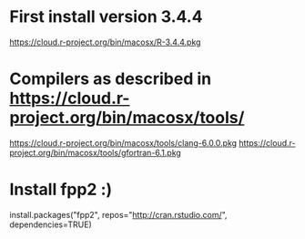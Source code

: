 
# First install version 3.4.4
https://cloud.r-project.org/bin/macosx/R-3.4.4.pkg

# Compilers as described in https://cloud.r-project.org/bin/macosx/tools/
https://cloud.r-project.org/bin/macosx/tools/clang-6.0.0.pkg
https://cloud.r-project.org/bin/macosx/tools/gfortran-6.1.pkg

# Install fpp2 :)
install.packages("fpp2", repos="http://cran.rstudio.com/", dependencies=TRUE)
